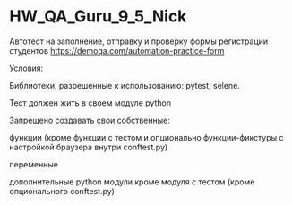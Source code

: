 # HW_QA_Guru_9_5_Nick
Автотест на заполнение, отправку и проверку формы регистрации студентов https://demoqa.com/automation-practice-form

Условия:

Библиотеки, разрешенные к использованию: pytest, selene.

Тест должен жить в своем модуле python

Запрещено создавать свои собственные:

функции (кроме функции с тестом и опционально функции-фикстуры с настройкой браузера внутри conftest.py)

переменные

дополнительные python модули кроме модуля с тестом (кроме опционального conftest.py)
